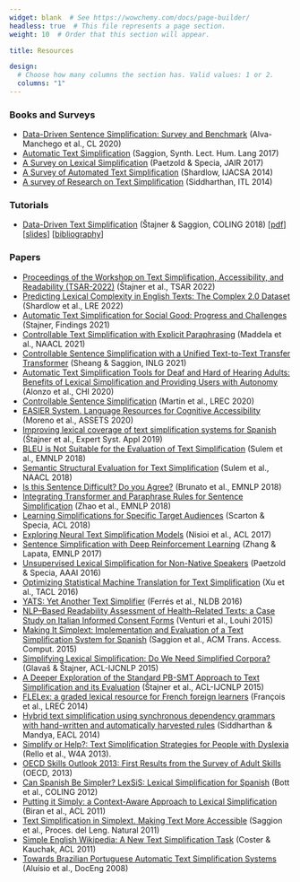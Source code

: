 ```yaml
---
widget: blank  # See https://wowchemy.com/docs/page-builder/
headless: true  # This file represents a page section.
weight: 10  # Order that this section will appear.

title: Resources

design:
  # Choose how many columns the section has. Valid values: 1 or 2.
  columns: "1"
---
```


### Books and Surveys

- [Data-Driven Sentence Simplification: Survey and Benchmark](https://aclanthology.org/2020.cl-1.4) (Alva-Manchego et al., CL 2020)
- [Automatic Text Simplification](https://doi.org/10.2200/S00700ED1V01Y201602HLT032) (Saggion, Synth. Lect. Hum. Lang 2017)
- [A Survey on Lexical Simplification](https://doi.org/10.1613/jair.5526) (Paetzold & Specia, JAIR 2017)
- [A Survey of Automated Text Simplification](https://dx.doi.org/10.14569/SpecialIssue.2014.040109) (Shardlow, IJACSA 2014)
- [A survey of Research on Text Simplification](https://doi.org/10.1075/itl.165.2.06sid) (Siddharthan, ITL 2014)

### Tutorials

- [Data-Driven Text Simplification](https://taln.upf.edu/pages/coling2018simplification) (Štajner & Saggion, COLING 2018) [[pdf](https://aclanthology.org/C18-3005.pdf)] [[slides](https://taln.upf.edu/pages/coling2018simplification/text_simplification_tutorial_COLING_2018_V1.pdf)] [[bibliography](https://taln.upf.edu/pages/coling2018simplification/the_simplification_biblio.pdf)]

### Papers

- [Proceedings of the Workshop on Text Simplification, Accessibility, and Readability (TSAR-2022)](https://aclanthology.org/volumes/2022.tsar-1/) (Štajner et al., TSAR 2022)
- [Predicting Lexical Complexity in English Texts: The Complex 2.0 Dataset](https://link.springer.com/article/10.1007/s10579-022-09588-2) (Shardlow et al., LRE 2022)
- [Automatic Text Simplification for Social Good: Progress and Challenges](https://aclanthology.org/2021.findings-acl.233) (Stajner, Findings 2021)
- [Controllable Text Simplification with Explicit Paraphrasing](https://aclanthology.org/2021.naacl-main.277) (Maddela et al., NAACL 2021)
- [Controllable Sentence Simplification with a Unified Text-to-Text Transfer Transformer](https://aclanthology.org/2021.inlg-1.38) (Sheang & Saggion, INLG 2021)
- [Automatic Text Simplification Tools for Deaf and Hard of Hearing Adults: Benefits of Lexical Simplification and Providing Users with Autonomy](https://dl.acm.org/doi/10.1145/3313831.3376563) (Alonzo et al., CHI 2020)
- [Controllable Sentence Simplification](https://aclanthology.org/2020.lrec-1.577) (Martin et al., LREC 2020)
- [EASIER System. Language Resources for Cognitive Accessibility](https://dl.acm.org/doi/10.1145/3373625.3418006) (Moreno et al., ASSETS 2020)
- [Improving lexical coverage of text simplification systems for Spanish](https://www.sciencedirect.com/science/article/pii/S0957417418305426) (Štajner et al., Expert Syst. Appl 2019)
- [BLEU is Not Suitable for the Evaluation of Text Simplification](https://aclanthology.org/D18-1081) (Sulem et al., EMNLP 2018)
- [Semantic Structural Evaluation for Text Simplification](https://aclanthology.org/N18-1063) (Sulem et al., NAACL 2018)
- [Is this Sentence Difficult? Do you Agree?](https://aclanthology.org/D18-1289) (Brunato et al., EMNLP 2018)
- [Integrating Transformer and Paraphrase Rules for Sentence Simplification](https://aclanthology.org/D18-1355) (Zhao et al., EMNLP 2018)
- [Learning Simplifications for Specific Target Audiences](https://aclanthology.org/P18-2113) (Scarton & Specia, ACL 2018)
- [Exploring Neural Text Simplification Models](https://aclanthology.org/P17-2014) (Nisioi et al., ACL 2017)
- [Sentence Simplification with Deep Reinforcement Learning](https://aclanthology.org/D17-1062) (Zhang & Lapata, EMNLP 2017)
- [Unsupervised Lexical Simplification for Non-Native Speakers](https://ojs.aaai.org/index.php/AAAI/article/view/9885) (Paetzold & Specia, AAAI 2016)
- [Optimizing Statistical Machine Translation for Text Simplification](https://aclanthology.org/Q16-1029) (Xu et al., TACL 2016)
- [YATS: Yet Another Text Simplifier](https://link.springer.com/chapter/10.1007/978-3-319-41754-7_32) (Ferrés et al., NLDB 2016)
- [NLP–Based Readability Assessment of Health–Related Texts: a Case Study on Italian Informed Consent Forms](https://aclanthology.org/W15-2618) (Venturi et al., Louhi 2015)
- [Making It Simplext: Implementation and Evaluation of a Text Simplification System for Spanish](https://dl.acm.org/doi/10.1145/2738046) (Saggion et al., ACM Trans. Access. Comput. 2015)
- [Simplifying Lexical Simplification: Do We Need Simplified Corpora?](https://aclanthology.org/P15-2011) (Glavaš & Štajner, ACL-IJCNLP 2015)
- [A Deeper Exploration of the Standard PB-SMT Approach to Text Simplification and its Evaluation](https://aclanthology.org/P15-2135) (Štajner et al., ACL-IJCNLP 2015)
- [FLELex: a graded lexical resource for French foreign learners](http://www.lrec-conf.org/proceedings/lrec2014/pdf/1108_Paper.pdf) (François et al., LREC 2014)
- [Hybrid text simplification using synchronous dependency grammars with hand-written and automatically harvested rules](https://aclanthology.org/E14-1076) (Siddharthan & Mandya, EACL 2014)
- [Simplify or Help?: Text Simplification Strategies for People with Dyslexia](https://dl.acm.org/doi/10.1145/2461121.2461126) (Rello et al., W4A 2013).
- [OECD Skills Outlook 2013: First Results from the Survey of Adult Skills](https://doi.org/10.1787/9789264204256-en) (OECD, 2013)
- [Can Spanish Be Simpler? LexSiS: Lexical Simplification for Spanish](https://aclanthology.org/C12-1023) (Bott et al., COLING 2012)
- [Putting it Simply: a Context-Aware Approach to Lexical Simplification](https://aclanthology.org/P11-2087) (Biran et al., ACL 2011)
- [Text Simplification in Simplext. Making Text More Accessible](http://journal.sepln.org/sepln/ojs/ojs/index.php/pln/article/view/1000) (Saggion et al., Proces. del Leng. Natural 2011)
- [Simple English Wikipedia: A New Text Simplification Task](https://aclanthology.org/P11-2117) (Coster & Kauchak, ACL 2011)
- [Towards Brazilian Portuguese Automatic Text Simplification Systems](https://dl.acm.org/doi/10.1145/1410140.1410191) (Aluísio et al., DocEng 2008)
